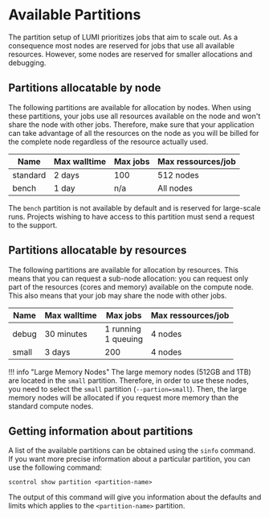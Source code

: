 # Available Partitions

The partition setup of LUMI prioritizes jobs that aim to scale out. As a
consequence most nodes are reserved for jobs that use all available resources.
However, some nodes are reserved for smaller allocations and debugging. 

## Partitions allocatable by node

The following partitions are available for allocation by nodes. When using
these partitions, your jobs use all resources available on the node and won't
share the node with other jobs. Therefore, make sure that
your application can take advantage of all the resources on the node as you
will be billed for the complete node regardless of the resource actually used.

| Name     | Max walltime | Max jobs     | Max ressources/job |
| -------- | ------------ | ------------ | ------------------ |
| standard | 2 days       | 100          | 512 nodes          |
| bench    | 1 day        | n/a          | All nodes          |

The `bench` partition is not available by default and is reserved for 
large-scale runs. Projects wishing to have access to this partition must send a 
request to the support.

## Partitions allocatable by resources

The following partitions are available for allocation by resources. This means
that you can request a sub-node allocation: you can request only part of the 
resources (cores and memory) available on the compute node. This also means 
that your job may share the node with other jobs.

| Name    | Max walltime | Max jobs                | Max ressources/job |
| ------- | ------------ | ----------------------- | ------------------ |
| debug   | 30 minutes   | 1 running<br/>1 queuing | 4 nodes            |
| small   | 3 days       | 200                     | 4 nodes            |

!!! info "Large Memory Nodes"
    The large memory nodes (512GB and 1TB) are located in the `small` partition.
    Therefore, in order to use these nodes, you need to select the `small`
    partition (`--partion=small`). Then, the large memory nodes will be 
    allocated if you request more memory than the standard compute nodes.

## Getting information about partitions

A list of the available partitions can be obtained using the `sinfo` command.
If you want more precise information about a particular partition, you can use
the following command:

```
scontrol show partition <partition-name>
```

The output of this command will give you information about the defaults and
limits which applies to the `<partition-name>` partition.


